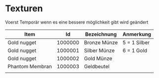 # Texturen

Voerst Temporär wenn es eine bessere möglichkeit gibt wird geändert

|Item              |Id                 |Bezeichnung        |Anmerkung          |
|---               |---                |---                |---                |
|Gold nugget       |1000000            |Bronze Münze       |5 = 1 Silber       |
|Gold nugget       |1000001            |Silber Münze       |6 = 1 Gold         |
|Gold nugget       |1000002            |Gold Münze         |                   |
|Phantom Membran   |1000003            |Geldbeutel         |                   |
|                  |                   |                   |                   |